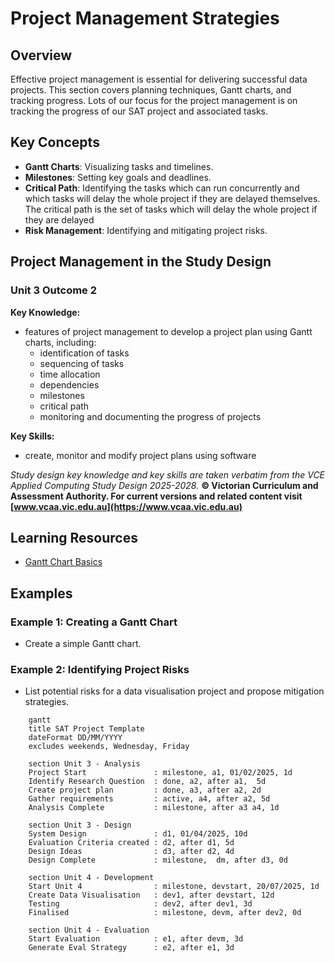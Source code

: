 # Project Management Strategies

## Overview

Effective project management is essential for delivering successful data projects. This section covers planning techniques, Gantt charts, and tracking progress. Lots of our focus for the project management is on tracking the progress of our SAT project and associated tasks.

## Key Concepts

- **Gantt Charts**: Visualizing tasks and timelines.
- **Milestones**: Setting key goals and deadlines.
- **Critical Path**: Identifying the tasks which can run concurrently and which tasks will delay the whole project if they are delayed themselves. The critical path is the set of tasks which will delay the whole project if they are delayed
- **Risk Management**: Identifying and mitigating project risks.

## Project Management in the Study Design

### Unit 3 Outcome 2

**Key Knowledge:**

- features of project management to develop a project plan using Gantt charts, including:
  - identification of tasks
  - sequencing of tasks
  - time allocation
  - dependencies
  - milestones
  - critical path
  - monitoring and documenting the progress of projects

**Key Skills:**

- create, monitor and modify project plans using software

*Study design key knowledge and key skills are taken verbatim from the VCE Applied Computing Study Design 2025-2028.*
**© Victorian Curriculum and Assessment Authority. For current versions and related content visit [www.vcaa.vic.edu.au](https://www.vcaa.vic.edu.au)**

## Learning Resources

- [Gantt Chart Basics](https://www.smartsheet.com/gantt-chart)

## Examples

### Example 1: Creating a Gantt Chart

- Create a simple Gantt chart.

### Example 2: Identifying Project Risks

- List potential risks for a data visualisation project and propose mitigation strategies.

```mermaid
    gantt
    title SAT Project Template
    dateFormat DD/MM/YYYY
    excludes weekends, Wednesday, Friday

    section Unit 3 - Analysis
    Project Start               : milestone, a1, 01/02/2025, 1d
    Identify Research Question  : done, a2, after a1,  5d
    Create project plan         : done, a3, after a2, 2d
    Gather requirements         : active, a4, after a2, 5d 
    Analysis Complete           : milestone, after a3 a4, 1d

    section Unit 3 - Design
    System Design               : d1, 01/04/2025, 10d
    Evaluation Criteria created : d2, after d1, 5d
    Design Ideas                : d3, after d2, 4d
    Design Complete             : milestone,  dm, after d3, 0d

    section Unit 4 - Development
    Start Unit 4                : milestone, devstart, 20/07/2025, 1d
    Create Data Visualisation   : dev1, after devstart, 12d
    Testing                     : dev2, after dev1, 3d
    Finalised                   : milestone, devm, after dev2, 0d

    section Unit 4 - Evaluation
    Start Evaluation            : e1, after devm, 3d
    Generate Eval Strategy      : e2, after e1, 3d
```
